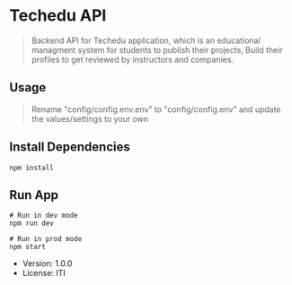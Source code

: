 # Techedu API

> Backend API for Techedu application, which is an educational managment system for students to publish their projects, Build their profiles to get reviewed by instructors and companies.

## Usage

> Rename "config/config.env.env" to "config/config.env" and update the values/settings to your own

## Install Dependencies

```
npm install
```

## Run App

```
# Run in dev mode
npm run dev

# Run in prod mode
npm start
```

- Version: 1.0.0
- License: ITI
